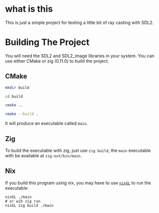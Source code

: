 
# what is this

This is just a simple project for testing a little bit of ray casting with SDL2.

# Building The Project

You will need the SDL2 and SDL2_image libraries in your system.
You can use either CMake or zig (0.11.0) to build the project.

## CMake

``` sh
mkdir build

cd build

cmake ..

cmake --build .
```

It will produce an executable called `main`.

## Zig

To build the executable with zig, just use `zig build`, the `main` executable with be available at `zig-out/bin/main`.

## Nix

If you build this program using nix,
you may have to use [`nixGL`](https://github.com/nix-community/nixGL) to run the executable:

```
nixGL ./main
# or wih zig run
nixGL zig build ./main
```

